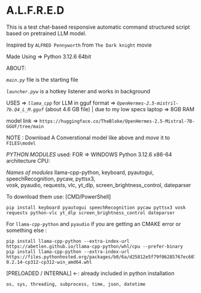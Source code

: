 # A.L.F.R.E.D

This is a test chat-based responsive automatic command structured script based on pretrained LLM model.

Inspired by `ALFRED Pennyworth` from `The Dark knight` movie

Made Using => Python 3.12.6 64bit

ABOUT:

*`main.py`* file is the starting file

*`launcher.pyw`* is a hotkey listener and works in background


USES =>  *`llama_cpp`* for LLM in gguf format
     =>  *`OpenHermes-2.5-mistril-7b.Q4_L_M.gguf`* (about 4.6 GB file) | due to my low specs laptop => 8GB RAM

model link => `https://huggingface.co/TheBloke/OpenHermes-2.5-Mistral-7B-GGUF/tree/main`

NOTE : Download A Converstional model like above and *move* it to `FILES\model`



*PYTHON MODULES* used:
FOR => WINDOWS Python 3.12.6 x86-64 architecture CPU:

*Names of modules*
    llama-cpp-python, keyboard, pyautogui, speechRecognition, pycaw, pyttsx3, \
    vosk, pyaudio, requests, vlc, yt_dlp, screen_brightness_control, dateparser

To download them use:  [CMD/PowerShell]

    pip install keyboard pyautogui speechRecognition pycaw pyttsx3 vosk requests python-vlc yt_dlp screen_brightness_control dateparser

For `llama-cpp-python` and `pyaudio` if you are getting an CMAKE error or something else :

    pip install llama-cpp-python --extra-index-url https://abetlen.github.io/llama-cpp-python/whl/cpu --prefer-binary
    pip install llama-cpp-python --extra-index-url https://files.pythonhosted.org/packages/b0/6a/d25812e5f79f06285767ec607b39149d02aa3b31d50c2269768f48768930/PyAudio-0.2.14-cp312-cp312-win_amd64.whl 
    

[PRELOADED / INTERNAL] <-: already included in python installation

    os, sys, threading, subprocess, time, json, datetime

